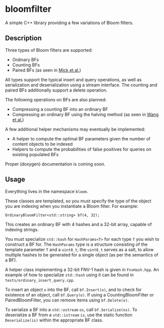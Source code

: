 # bloomfilter
A simple C++ library providing a few variations of Bloom filters.

## Description

Three types of Bloom filters are supported:

- Ordinary BFs
- Counting BFs
- Paired BFs (as seen in [Mick et al.][1])

All types support the typical insert and query operations, as well as serialization and deserialization using a stream interface. The counting and paired BFs additionally support a delete operation.

The following operations on BFs are also planned:

- Compressing a counting BF into an ordinary BF
- Compressing an ordinary BF using the halving method (as seen in [Wang et al.][2])

A few additional helper mechanisms may eventually be implemented:

- A helper to compute the optimal BF parameters given the number of content objects to be indexed
- Helpers to compute the probabilities of false positives for queries on existing populated BFs

Proper (doxygen) documentation is coming soon.

## Usage

Everything lives in the namespace `bloom`.

These classes are templated, so you must specify the type of the object you are indexing when you instantiate a Bloom filter. For example:

    OrdinaryBloomFilter<std::string> bf(4, 32);

This creates an ordinary BF with 4 hashes and a 32-bit array, capable of indexing strings.

You must specialize `std::hash` for `HashParams<T>` for each type `T` you wish to construct a BF for. The `HashParams` type is a structure consisting of the template parameter `T` and a `uint8_t`; the `uint8_t` serves as a salt, to allow multiple hashes to be generated for a single object (as per the semantics of a BF).

A helper class implementing a 32-bit FNV-1 hash is given in `FnvHash.hpp`. An example of how to specialize `std::hash` using it can be found in `tests/ordinary_insert_query.cpp`.

To insert an object `o` into the BF, call `bf.Insert(o)`, and to check for existence of an object, call `bf.Query(o)`. If using a CountingBloomFilter or PairedBloomFilter, you can remove items using `bf.Delete(o)`.

To serialize a BF into a `std::ostream` `os`, call `bf.Serialize(os)`. To deserialize a BF from a `std::istream` `is`, use the static function `Deserialize(is)` within the appropriate BF class.

[1]: http://dl.acm.org/citation.cfm?id=2984375 "MuNCC: Multi-hop Neighborhood Collaborative Caching in Information Centric Networks"
[2]: http://ieeexplore.ieee.org/document/6193507/ "Advertising cached contents in the control plane; Necessity and feasibility"
